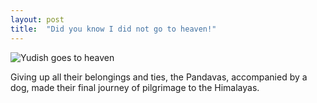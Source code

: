 ```yaml
---
layout: post
title:  "Did you know I did not go to heaven!"
---
```


![Yudish goes to heaven]({{site.baseurl}}/images/yudish-heaven.jpg)

Giving up all their belongings and ties, the Pandavas, accompanied by a dog, made their final journey of pilgrimage to the Himalayas.
